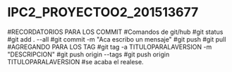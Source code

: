 # IPC2_PROYECTOO2_201513677
#RECORDATORIOS PARA LOS COMMIT
#Comandos de git/hub
#git status
#git add . --all
#git commit -m "Aca escribo un mensaje"
#git push
#git pull
#AGREGANDO PARA LOS TAG
#git tag -a TITULOPARALAVERSION -m "DESCRIPCION"
#git push origin --tags
#git push origin TITULOPARALAVERSION #se acaba el realese.